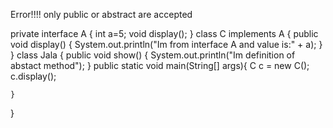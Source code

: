 Error!!!! only public or abstract are accepted

private interface A
{
	int a=5;
	void display();
}
class C implements A
{
	public void display()
	{
		System.out.println("Im from interface A and value is:" + a);
	}
}
class Jala 
{
	public void show()
	{
		System.out.println("Im definition of abstact method");
	}
	public static void main(String[] args){ 
			 C c = new C();
			 c.display();
		
	}
}


